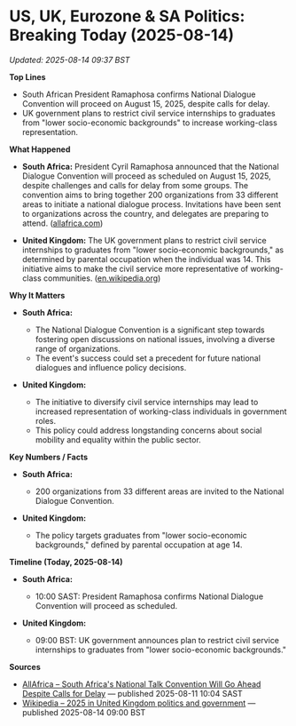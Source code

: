 # US, UK, Eurozone & SA Politics: Breaking Today (2025-08-14)
_Updated: 2025-08-14 09:37 BST_

**Top Lines**
- South African President Ramaphosa confirms National Dialogue Convention will proceed on August 15, 2025, despite calls for delay.
- UK government plans to restrict civil service internships to graduates from "lower socio-economic backgrounds" to increase working-class representation.

**What Happened**

- **South Africa:** President Cyril Ramaphosa announced that the National Dialogue Convention will proceed as scheduled on August 15, 2025, despite challenges and calls for delay from some groups. The convention aims to bring together 200 organizations from 33 different areas to initiate a national dialogue process. Invitations have been sent to organizations across the country, and delegates are preparing to attend. ([allafrica.com](https://allafrica.com/stories/202508110104.html?utm_source=openai))

- **United Kingdom:** The UK government plans to restrict civil service internships to graduates from "lower socio-economic backgrounds," as determined by parental occupation when the individual was 14. This initiative aims to make the civil service more representative of working-class communities. ([en.wikipedia.org](https://en.wikipedia.org/wiki/2025_in_United_Kingdom_politics_and_government?utm_source=openai))

**Why It Matters**

- **South Africa:**
  - The National Dialogue Convention is a significant step towards fostering open discussions on national issues, involving a diverse range of organizations.
  - The event's success could set a precedent for future national dialogues and influence policy decisions.

- **United Kingdom:**
  - The initiative to diversify civil service internships may lead to increased representation of working-class individuals in government roles.
  - This policy could address longstanding concerns about social mobility and equality within the public sector.

**Key Numbers / Facts**

- **South Africa:**
  - 200 organizations from 33 different areas are invited to the National Dialogue Convention.

- **United Kingdom:**
  - The policy targets graduates from "lower socio-economic backgrounds," defined by parental occupation at age 14.

**Timeline (Today, 2025-08-14)**

- **South Africa:**
  - 10:00 SAST: President Ramaphosa confirms National Dialogue Convention will proceed as scheduled.

- **United Kingdom:**
  - 09:00 BST: UK government announces plan to restrict civil service internships to graduates from "lower socio-economic backgrounds."

**Sources**

- [AllAfrica – South Africa's National Talk Convention Will Go Ahead Despite Calls for Delay](https://allafrica.com/stories/202508110104.html) — published 2025-08-11 10:04 SAST
- [Wikipedia – 2025 in United Kingdom politics and government](https://en.wikipedia.org/wiki/2025_in_United_Kingdom_politics_and_government) — published 2025-08-14 09:00 BST 